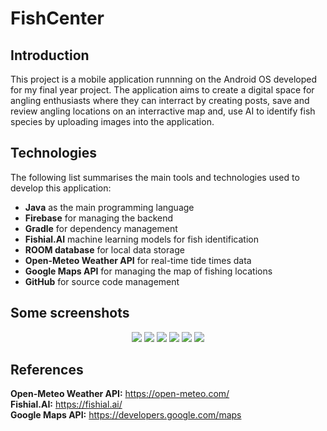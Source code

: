 # FishCenter

## Introduction 
This project is a mobile application runnning on the Android OS developed for my final year project. 
The application aims to create a digital space for angling enthusiasts where they can interract by creating posts, save and review angling locations on an interractive map 
and, use AI to identify fish species by uploading images into the application.

## Technologies
The following list summarises the main tools and technologies used to develop this application:
<ul>
  <li><b>Java</b> as the main programming language</li>
  <li><b>Firebase</b> for managing the backend</li>
  <li><b>Gradle</b> for dependency management</li>
  <li><b>Fishial.AI</b> machine learning models for fish identification</li>
  <li><b>ROOM database</b> for local data storage</li>
  <li><b>Open-Meteo Weather API</b> for real-time tide times data</li>
  <li><b>Google Maps API</b> for managing the  map of fishing locations</li>
  <li><b>GitHub</b> for source code management</li>
</ul>

## Some screenshots
<p align="center">
  <img src="https://github.com/JakubKornacki/FishCenter/assets/58008224/1198bec7-38c6-4b05-b394-ebe8c7d2654b">
  <img src="https://github.com/JakubKornacki/FishCenter/assets/58008224/76617330-a1f8-4b05-b818-1a52978a08a1">
  <img src="https://github.com/JakubKornacki/FishCenter/assets/58008224/7ed42720-538d-4636-ae7c-11bb3f5f79c4">
  <img src="https://github.com/JakubKornacki/FishCenter/assets/58008224/4bef4557-e0e9-48e4-9f37-d350876e4acc">
  <img src="https://github.com/JakubKornacki/FishCenter/assets/58008224/ee4d32eb-0334-476f-89a5-c52751f702cf">
  <img src="https://github.com/JakubKornacki/FishCenter/assets/58008224/0caeec5c-bbbb-428a-bbec-08b32a4549bd">
</p>

## References
<b>Open-Meteo Weather API:</b> https://open-meteo.com/ <br>
<b>Fishial.AI:</b> https://fishial.ai/ <br>
<b>Google Maps API:</b> https://developers.google.com/maps
